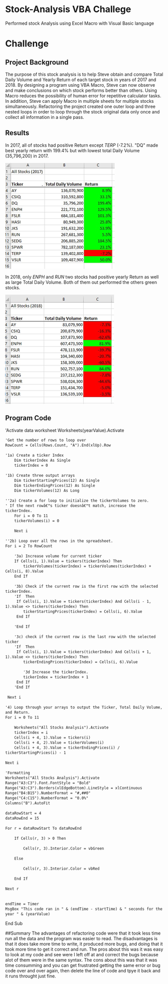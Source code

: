 # Stock-Analysis VBA Challege
Performed stock Analysis using Excel Macro with Visual Basic language

# Challenge

## Project Background
The purpose of this stock analysis is to help Steve obtain and compare Total Daily Volume and Yearly Return of each target stock in years of 2017 and 2018. 
By designing a program using VBA Macro, Steve can now observe and make conclusions on which stock performs better than others. 
Using Macro reduces the possibility of human error for repetitive calculator tasks. In addition, Steve can apply Macro in multiple sheets for multiple stocks simultaneously.
Refactoring the project created one outer loop and three nested loops in order to loop through the stock original data only once and collect all information in a single pass.

## Results
In 2017, all of stocks had positive Return except *TERP* (-7.2%). "DQ" made best yearly return with 199.4% but with lowest total Daily Volume (35,796,200) in 2017.

![](Resources/AllStocks2017.jpg)


In 2018, only *ENPH* and *RUN* two stocks had positive yearly Return as well as large Total Daily Volume. Both of them out performed the others green stocks.

![](Resources/AllStocks2018.jpg)

## Program Code
   'Activate data worksheet
    Worksheets(yearValue).Activate
    
    'Get the number of rows to loop over
    RowCount = Cells(Rows.Count, "A").End(xlUp).Row
    
    '1a) Create a ticker Index
        Dim tickerIndex As Single
        tickerIndex = 0

    '1b) Create three output arrays
        Dim tickerStartingPrices(12) As Single
        Dim tickerEndingPrices(12) As Single
        Dim tickerVolumes(12) As Long
    
    ''2a) Create a for loop to initialize the tickerVolumes to zero.
    ' If the next rowâ€™s ticker doesnâ€™t match, increase the tickerIndex.
        For i = 0 To 11
        tickerVolumes(i) = 0
        
        Next i
        
    ''2b) Loop over all the rows in the spreadsheet.
    For i = 2 To RowCount
    
        '3a) Increase volume for current ticker
        If Cells(i, 1).Value = tickers(tickerIndex) Then
            tickerVolumes(tickerIndex) = tickerVolumes(tickerIndex) + Cells(i, 8).Value
        End If
        
        '3b) Check if the current row is the first row with the selected tickerIndex.
        'If  Then
         If Cells(i, 1).Value = tickers(tickerIndex) And Cells(i - 1, 1).Value <> tickers(tickerIndex) Then
            tickerStartingPrices(tickerIndex) = Cells(i, 6).Value
         End If
                                  
        'End If
        
        '3c) check if the current row is the last row with the selected ticker
        'If  Then
         If Cells(i, 1).Value = tickers(tickerIndex) And Cells(i + 1, 1).Value <> tickers(tickerIndex) Then
            tickerEndingPrices(tickerIndex) = Cells(i, 6).Value
            
            '3d Increase the tickerIndex.
            tickerIndex = tickerIndex + 1
         End If
        'End If
    
     Next i
    
    '4) Loop through your arrays to output the Ticker, Total Daily Volume, and Return.
    For i = 0 To 11
        
        Worksheets("All Stocks Analysis").Activate
        tickerIndex = i
        Cells(i + 4, 1).Value = tickers(i)
        Cells(i + 4, 2).Value = tickerVolumes(i)
        Cells(i + 4, 3).Value = tickerEndingPrices(i) / tickerStartingPrices(i) - 1
        
    Next i
    
    'Formatting
    Worksheets("All Stocks Analysis").Activate
    Range("A3:C3").Font.FontStyle = "Bold"
    Range("A3:C3").Borders(xlEdgeBottom).LineStyle = xlContinuous
    Range("B4:B15").NumberFormat = "#,##0"
    Range("C4:C15").NumberFormat = "0.0%"
    Columns("B").AutoFit

    dataRowStart = 4
    dataRowEnd = 15

    For r = dataRowStart To dataRowEnd
        
        If Cells(r, 3) > 0 Then
            
            Cells(r, 3).Interior.Color = vbGreen
            
        Else
        
            Cells(r, 3).Interior.Color = vbRed
            
        End If
        
    Next r
    
 
    endTime = Timer
    MsgBox "This code ran in " & (endTime - startTime) & " seconds for the year " & (yearValue)


End Sub

##Summary
The advantages of refactoring code were that it took less time run all the data and the program was easier to read.
The disadvantages is that it does take more time to write, it produced more bugs, and doing that it took more time to get it correct and run.
The pros about this was it was easy to look at my code and see were I left off at and correct the bugs because alot of them were in the same syntax.
The cons about this was that it was time consumming and you can get frustrated getting the same error or bug code over and over again, then delete the line of code and tpye it back and it runs throught just fine.
